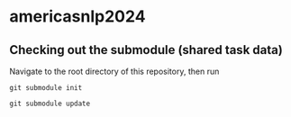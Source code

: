 # americasnlp2024

## Checking out the submodule (shared task data)
Navigate to the root directory of this repository, then run

`git submodule init`

`git submodule update`

